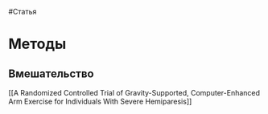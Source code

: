 #Статья 

# Методы

## Вмешательство




[[A Randomized Controlled Trial of Gravity-Supported, Computer-Enhanced Arm Exercise for Individuals With Severe Hemiparesis]]